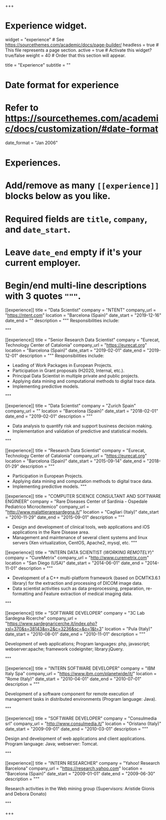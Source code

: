 +++
# Experience widget.
widget = "experience"  # See https://sourcethemes.com/academic/docs/page-builder/
headless = true  # This file represents a page section.
active = true  # Activate this widget? true/false
weight = 40  # Order that this section will appear.

title = "Experience"
subtitle = ""

# Date format for experience
#   Refer to https://sourcethemes.com/academic/docs/customization/#date-format
date_format = "Jan 2006"

# Experiences.
#   Add/remove as many `[[experience]]` blocks below as you like.
#   Required fields are `title`, `company`, and `date_start`.
#   Leave `date_end` empty if it's your current employer.
#   Begin/end multi-line descriptions with 3 quotes `"""`.

[[experience]]
  title = "Data Scientist"
  company = "NTENT"
  company_url = "https://ntent.com"
  location = "Barcelona (Spain)"
  date_start = "2019-12-16"
  date_end = ""
  description = """
  Responsibilities include:
  
  
  """


[[experience]]
  title = "Senior Research Data Scientist"
  company = "Eurecat, Technology Center of Catalonia"
  company_url = "https://eurecat.org"
  location = "Barcelona (Spain)"
  date_start = "2019-02-01"
  date_end = "2019-12-01"
  description = """
  Responsibilities include:
  
  * Leading of Work Packages in European Projects.
  * Participation in Grant proposals (H2020, Internal, etc.).
  * Principal Data Scientist in multiple private and public projects.
  * Applying data mining and computational methods to digital trace data.
  * Implementing predictive models.

  """

[[experience]]
  title = "Data Scientist"
  company = "Zurich Spain"
  company_url = ""
  location = "Barcelona (Spain)"
  date_start = "2018-02-01"
  date_end = "2019-02-01"
  description = """

  * Data analysis to quantify risk and support business decision making.
  * Implementation and validation of predictive and statistical models.

  """

[[experience]]
  title = "Research Data Scientist"
  company = "Eurecat, Technology Center of Catalonia"
  company_url = "https://eurecat.org"
  location = "Barcelona (Spain)"
  date_start = "2015-09-14"
  date_end = "2018-01-29"
  description = """
  
  * Participation in European Projects.
  * Applying data mining and computation methods to digital trace data.
  * Implementing predictive models.
  """
  
[[experience]]
  title = "COMPUTER SCIENCE CONSULTANT AND SOFTWARE ENGINEER"
  company = "Rare Diseases Center of Sardinia - Ospedale Pediatrico Microcitemico"
  company_url = "http://www.malattieraresardegna.it/"
  location = "Cagliari (Italy)"
  date_start = "2010-11-29"
  date_end = "2015-09-01"
  description = """
  
  * Design and development of clinical tools, web applications and iOS applications in the Rare Disease area.
  * Management and maintenance of several client systems and linux servers (Xen virtualization, CentOS, Apache2, mysql, etc.
  """
  
  
[[experience]]
  title = "INTERN DATA SCIENTIST (*WORKING REMOTELY*)"
  company = "CureMetrix"
  company_url = "http://www.curemetrix.com"
  location = "San Diego (USA)"
  date_start = "2014-06-01"
  date_end = "2014-11-01"
  description = """
  
  * Development of a C++ multi-platform framework (based on DCMTK3.6.1 library) for the extraction and processing of DICOM image data.
  * Data scientist activities such as data preprocessing, preparation, re-formatting and Feature extraction of medical imaging data.
  
  """

[[experience]]
  title = "SOFTWARE DEVELOPER"
  company = "3C Lab Sardegna Ricerche"
  company_url = "https://www.sardegnaricerche.it/index.php?xsl=370&s=38143&v=2&c=3236&sc=&o=1&t=3"
  location = "Pula (Italy)"
  date_start = "2010-08-01"
  date_end = "2010-11-01"
  description = """
  
  Development of web applications; Program languages: php, javascript; webserver:apache; framework codeigniter; library:jQuery.
  
  """
  
[[experience]]
  title = "INTERN SOFTWARE DEVELOPER"
  company = "IBM Italy Spa"
  company_url = "https://www.ibm.com/planetwide/it/"
  location = "Rome (Italy)"
  date_start = "2010-04-01"
  date_end = "2010-07-01"
  description = """
  
  Development of a software component for remote execution of management tasks in distributed environments (Program language: Java).
  
  """

[[experience]]
  title = "SOFTWARE DEVELOPER"
  company = "Consulmedia srl"
  company_url = "http://www.consulmedia.it/"
  location = "Oristano (Italy)"
  date_start = "2009-09-01"
  date_end = "2010-03-01"
  description = """
  
  Design and development of web applications and client applications. Program language: Java; webserver: Tomcat.
  
  """
  
  [[experience]]
  title = "INTERN RESEARCHER"
  company = "Yahoo! Research Barcelona"
  company_url = "https://research.yahoo.com"
  location = "Barcelona (Spain)"
  date_start = "2009-01-01"
  date_end = "2009-06-30"
  description = """
  
  Research activities in the Web mining group (Supervisors: Aristide Gionis and Debora Donato)
  
  """

    
+++
